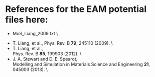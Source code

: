# References for the EAM potential files here:

* MoS_Liang_2009.txt \
+ T. Liang, et al.,
Phys. Rev. B **79**, 245110 (2009). \
+ T. Liang, et al., \
Phys. Rev. B **85**, 199903 (2012). \
+ J. A. Stewart and D. E. Spearot, \
Modelling and Simulation in Materials Science and Engineering **21**, 045003 (2013). \
